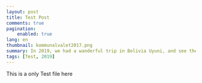 ```yaml
---
layout: post
title: Test Post
comments: true
pagination:
    enabled: true
lang: en
thumbnail: kommunalvalet2017.png
summary: In 2019, we had a wanderful trip in Bolivia Uyuni, and see the spectable view
tags: [Test, 2019]
---
```


This is a only Test file here
